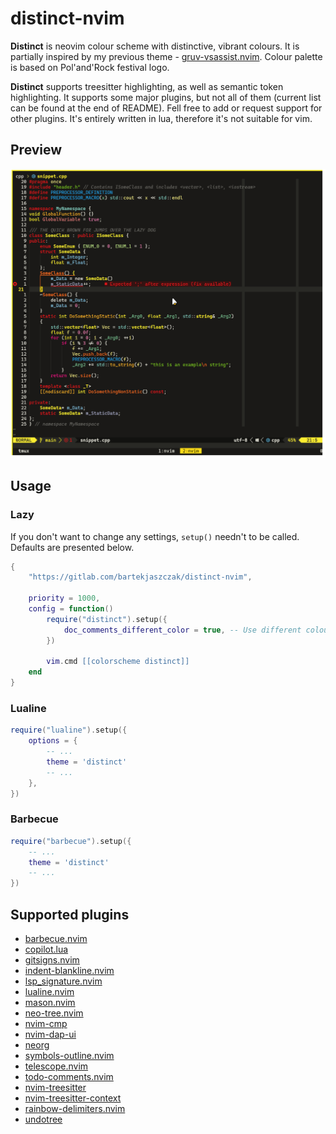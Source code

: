 # distinct-nvim

**Distinct** is neovim colour scheme with distinctive, vibrant colours. It is partially inspired by my previous theme - [gruv-vsassist.nvim](https://github.com/bartekprtc/gruv-vsassist.nvim). Colour palette is based on Pol'and'Rock festival logo.

**Distinct** supports treesitter highlighting, as well as semantic token highlighting. It supports some major plugins, but not all of them (current list can be found at the end of README). Fell free to add or request support for other plugins. It's entirely written in lua, therefore it's not suitable for vim.

## Preview


![cpp](showcase/cpp/showcase.png?)
## Usage

### Lazy

If you don't want to change any settings, `setup()` needn't to be called. Defaults are presented below.

``` lua
{
    "https://gitlab.com/bartekjaszczak/distinct-nvim",

    priority = 1000,
    config = function()
        require("distinct").setup({
            doc_comments_different_color = true, -- Use different colour for documentation comments
        })

        vim.cmd [[colorscheme distinct]]
    end
}
```

### Lualine

``` lua
require("lualine").setup({
    options = {
        -- ...
        theme = 'distinct'
        -- ...
    },
})
```

### Barbecue

``` lua
require("barbecue").setup({
    -- ...
    theme = 'distinct'
    -- ...
})
```

## Supported plugins

- [barbecue.nvim](https://github.com/utilyre/barbecue.nvim)
- [copilot.lua](https://github.com/zbirenbaum/copilot.lua)
- [gitsigns.nvim](https://github.com/lewis6991/gitsigns.nvim)
- [indent-blankline.nvim](https://github.com/lukas-reineke/indent-blankline.nvim)
- [lsp_signature.nvim](https://github.com/ray-x/lsp_signature.nvim)
- [lualine.nvim](https://github.com/nvim-lualine/lualine.nvim)
- [mason.nvim](https://github.com/williamboman/mason.nvim)
- [neo-tree.nvim](https://github.com/nvim-neo-tree/neo-tree.nvim)
- [nvim-cmp](https://github.com/hrsh7th/nvim-cmp)
- [nvim-dap-ui](https://github.com/rcarriga/nvim-dap-ui)
- [neorg](https://github.com/nvim-neorg/neorg)
- [symbols-outline.nvim](https://github.com/simrat39/symbols-outline.nvim)
- [telescope.nvim](https://github.com/nvim-telescope/telescope.nvim)
- [todo-comments.nvim](https://github.com/folke/todo-comments.nvim)
- [nvim-treesitter](https://github.com/nvim-treesitter/nvim-treesitter)
- [nvim-treesitter-context](https://github.com/nvim-treesitter/nvim-treesitter-context)
- [rainbow-delimiters.nvim](https://gitlab.com/HiPhish/rainbow-delimiters.nvim)
- [undotree](https://github.com/mbbill/undotree)
